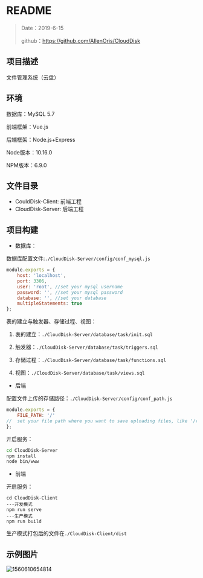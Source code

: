 # README

> Date：2019-6-15
>
> github：<https://github.com/AllenOris/CloudDisk>

## 项目描述

文件管理系统（云盘）

## 环境

数据库：MySQL 5.7

前端框架：Vue.js

后端框架：Node.js+Express

Node版本：10.16.0

NPM版本：6.9.0

## 文件目录

* CouldDisk-Client: 前端工程
* CloudDisk-Server: 后端工程

## 项目构建

* 数据库：

数据库配置文件:`./CloudDisk-Server/config/conf_mysql.js`

```javascript
module.exports = {
    host: 'localhost',
    port: 3306,
    user: 'root', //set your mysql username
    password: '', //set your mysql password
    database: '', //set your database 
    multipleStatements: true
};
```

表的建立与触发器、存储过程、视图：

1. 表的建立：`./CloudDisk-Server/database/task/init.sql`

2. 触发器：`./CloudDisk-Server/database/task/triggers.sql`
3. 存储过程：`./CloudDisk-Server/database/task/functions.sql`
4. 视图：`./CloudDisk-Server/database/task/views.sql`

* 后端

配置文件上传的存储路径：`./CloudDisk-Server/config/conf_path.js`

```javascript
module.exports = {
    FILE_PATH: '/'
//  set your file path where you want to save uploading files, like '/root/web/upload/'
};
```

开启服务：

```bash	
cd CloudDisk-Server
npm install
node bin/www
```

* 前端

开启服务：

```
cd CloudDisk-Client
---开发模式
npm run serve
---生产模式
npm run build 
```

生产模式打包后的文件在`./CloudDisk-Client/dist`

## 示例图片

![1560610654814](/home/allen/.config/Typora/typora-user-images/1560610654814.png)

